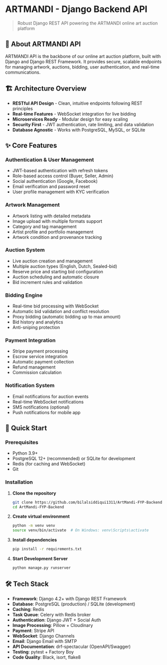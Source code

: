 # ARTMANDI - Django Backend API

> Robust Django REST API powering the ARTMANDI online art auction platform

## 🎨 About ARTMANDI API

ARTMANDI API is the backbone of our online art auction platform, built with Django and Django REST Framework. It provides secure, scalable endpoints for managing artwork, auctions, bidding, user authentication, and real-time communications.

## 🏗 Architecture Overview

- **RESTful API Design** - Clean, intuitive endpoints following REST principles
- **Real-time Features** - WebSocket integration for live bidding
- **Microservices Ready** - Modular design for easy scaling
- **Security First** - JWT authentication, rate limiting, and data validation
- **Database Agnostic** - Works with PostgreSQL, MySQL, or SQLite

## ✨ Core Features

### Authentication & User Management
- JWT-based authentication with refresh tokens
- Role-based access control (Buyer, Seller, Admin)
- Social authentication (Google, Facebook)
- Email verification and password reset
- User profile management with KYC verification

### Artwork Management
- Artwork listing with detailed metadata
- Image upload with multiple formats support
- Category and tag management
- Artist profile and portfolio management
- Artwork condition and provenance tracking

### Auction System
- Live auction creation and management
- Multiple auction types (English, Dutch, Sealed-bid)
- Reserve price and starting bid configuration
- Auction scheduling and automatic closure
- Bid increment rules and validation

### Bidding Engine
- Real-time bid processing with WebSocket
- Automatic bid validation and conflict resolution
- Proxy bidding (automatic bidding up to max amount)
- Bid history and analytics
- Anti-sniping protection

### Payment Integration
- Stripe payment processing
- Escrow service integration
- Automatic payment collection
- Refund management
- Commission calculation

### Notification System
- Email notifications for auction events
- Real-time WebSocket notifications
- SMS notifications (optional)
- Push notifications for mobile app

## 🚀 Quick Start

### Prerequisites
- Python 3.9+
- PostgreSQL 12+ (recommended) or SQLite for development
- Redis (for caching and WebSocket)
- Git

### Installation

1. **Clone the repository**
   ```bash
   git clone https://github.com/bilalsiddiqui1311/ArtMandi-FYP-Backend.git
   cd ArtMandi-FYP-Backend
   ```

2. **Create virtual environment**
   ```bash
   python -m venv venv
   source venv/bin/activate  # On Windows: venv\Scripts\activate
   ```

3. **Install dependencies**
   ```bash
   pip install -r requirements.txt
   ```
   
7. **Start Development Server**
   ```bash
   python manage.py runserver
   ```

## 🛠 Tech Stack

- **Framework**: Django 4.2+ with Django REST Framework
- **Database**: PostgreSQL (production) / SQLite (development)
- **Caching**: Redis
- **Task Queue**: Celery with Redis broker
- **Authentication**: Django JWT + Social Auth
- **Image Processing**: Pillow + Cloudinary
- **Payment**: Stripe API
- **WebSocket**: Django Channels
- **Email**: Django Email with SMTP
- **API Documentation**: drf-spectacular (OpenAPI/Swagger)
- **Testing**: pytest + Factory Boy
- **Code Quality**: Black, isort, flake8